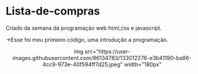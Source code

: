 # Lista-de-compras

Criado da semana da programação web html,css e javascript.

->Esse foi meu primeiro código, uma introdução a programação.

<div align="center">
img src="https://user-images.githubusercontent.com/86134783/133012276-e3b41190-ba86-4cc9-973e-40f594ff7d25.jpeg" width="180px" 
</div>
